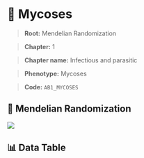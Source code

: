 # 🧪 Mycoses

> **Root:** Mendelian Randomization

> **Chapter:** 1  

> **Chapter name:** Infectious and parasitic

> **Phenotype:** Mycoses  

> **Code:** `AB1_MYCOSES`

## 🧬 Mendelian Randomization  

<img src="/MR/Figures/Forward/AB1_MYCOSES.png"/>

## 📊 Data Table

<CsvTableMRF src="/MR_Data/Forward/AB1_MYCOSES.csv"/>
